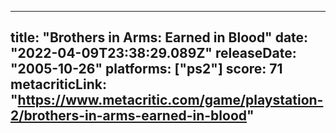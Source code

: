 
---
title: "Brothers in Arms: Earned in Blood"
date: "2022-04-09T23:38:29.089Z"
releaseDate: "2005-10-26"
platforms: ["ps2"]
score: 71
metacriticLink: "https://www.metacritic.com/game/playstation-2/brothers-in-arms-earned-in-blood"
---
